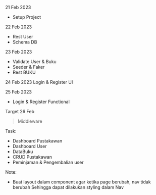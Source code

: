 21 Feb 2023

- Setup Project

22 Feb 2023

- Rest User
- Schema DB

23 Feb 2023

- Validate User & Buku
- Seeder & Faker
- Rest BUKU

24 Feb 2023
Login & Register UI

25 Feb 2023

- Login & Register Functional

Target 26 Feb

> Middleware

Task:

- Dashboard Pustakawan
- Dashboard User
- DataBuku
- CRUD Pustakawan
- Peminjaman & Pengembalian user

Note:

- Buat layout dalam component agar ketika page berubah, nav tidak berubah
  Sehingga dapat dilakukan styling dalam Nav
